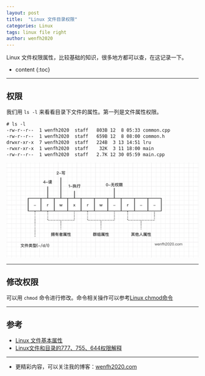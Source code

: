 ```yaml
---
layout: post
title:  "Linux 文件目录权限"
categories: Linux
tags: linux file right
author: wenfh2020
---
```


Linux 文件权限属性，比较基础的知识，很多地方都可以查，在这记录一下。



* content
{:toc}

---

## 权限

我们用 `ls -l` 来看看目录下文件的属性。第一列是文件属性权限。

```shell
# ls -l
-rw-r--r--  1 wenfh2020  staff   803B 12  8 05:33 common.cpp
-rw-r--r--  1 wenfh2020  staff   659B 12  8 08:00 common.h
drwxr-xr-x  7 wenfh2020  staff   224B  3 13 14:51 lru
-rwxr-xr-x  1 wenfh2020  staff    32K  3 11 18:00 main
-rw-r--r--  1 wenfh2020  staff   2.7K 12 30 05:59 main.cpp
```

![权限属性](/images/2020-03-17-09-07-22.png)

---

## 修改权限

可以用 `chmod` 命令进行修改。命令相关操作可以参考[Linux chmod命令](https://www.runoob.com/linux/linux-comm-chmod.html)

---

## 参考

* [Linux 文件基本属性](https://www.runoob.com/linux/linux-file-attr-permission.html)
* [Linux文件和目录的777、755、644权限解释](https://www.cnblogs.com/ccw869476711/p/9213398.html)

---

* 更精彩内容，可以关注我的博客：[wenfh2020.com](https://wenfh2020.com/)
